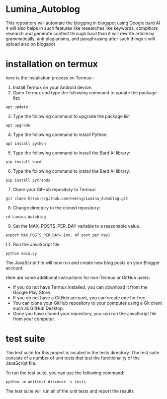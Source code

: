 # Lumina_Autoblog
This repository will automate the blogging in blogspot using Google bard AI it will also helps in such features like researches like keywords, compitiors research and generate content through bard than it will rewrite article by grammatically, anti plagiarisms, and paraphrasing after such things it will upload also on blogspot 

# installation on termux
here is the installation process on Termux:-

1. Install Termux on your Android device.
2. Open Termux and type the following command to update the package list:

```
apt update
```

3. Type the following command to upgrade the package list

```
apt upgrade
```

4. Type the following command to install Python:

```
apt install python
```

5. Type the following command to install the Bard AI library:

```
pip install bard
```
6. Type the following command to install the Bard AI library:

```
pip install pytrends
```

7. Clone your GitHub repository to Termux:

```
git clone https://github.com/neelvg/Lumina_Autoblog.git
```

8. Change directory to the cloned repository:

```
cd Lumina_Autoblog
```
9. Set the MAX_POSTS_PER_DAY variable to a reasonable value.

```
export MAX_POSTS_PER_DAY= [no. of post per day]
```

11. Run the JavaScript file:

```
python main.py
```

The JavaScript file will now run and create new blog posts on your Blogger account.

Here are some additional instructions for non-Termux or GitHub users:

* If you do not have Termux installed, you can download it from the Google Play Store.
* If you do not have a GitHub account, you can create one for free.
* You can clone your GitHub repository to your computer using a Git client such as GitHub Desktop.
* Once you have cloned your repository, you can run the JavaScript file from your computer.

# test suite
The test suite for this project is located in the tests directory. The test suite consists of a number of unit tests that test the functionality of the JavaScript file.

To run the test suite, you can use the following command:
```
python -m unittest discover -s tests
```
The test suite will run all of the unit tests and report the results
